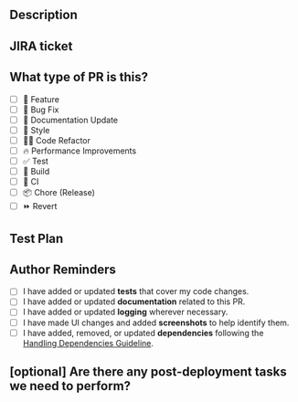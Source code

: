 ## Description

<!-- Explain what change is being made and why it was made. -->

## JIRA ticket

<!-- Link to a JIRA ticket here. -->

## What type of PR is this?

<!-- Check all applicable. -->

- [ ] 🍕 Feature
- [ ] 🐛 Bug Fix
- [ ] 📝 Documentation Update
- [ ] 🎨 Style
- [ ] 🧑‍💻 Code Refactor
- [ ] 🔥 Performance Improvements
- [ ] ✅ Test
- [ ] 🤖 Build
- [ ] 🔁 CI
- [ ] 📦 Chore (Release)
- [ ] ⏩ Revert

## Test Plan

<!-- Write a detailed description of how you tested your changes. If applicable, use GIFs, video recordings, and images for support. -->

## Author Reminders

- [ ] I have added or updated **tests** that cover my code changes.
- [ ] I have added or updated **documentation** related to this PR.
- [ ] I have added or updated **logging** wherever necessary.
- [ ] I have made UI changes and added **screenshots** to help identify them.
- [ ] I have added, removed, or updated **dependencies** following the [Handling Dependencies Guideline](https://github.com/quiltedhealth/ehr?tab=readme-ov-file#handling-dependencies).

## [optional] Are there any post-deployment tasks we need to perform?
